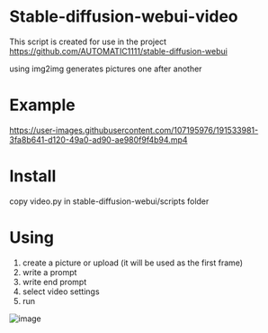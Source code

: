 # Stable-diffusion-webui-video

This script is created for use in the project https://github.com/AUTOMATIC1111/stable-diffusion-webui

using img2img generates pictures one after another

# Example
https://user-images.githubusercontent.com/107195976/191533981-3fa8b641-d120-49a0-ad90-ae980f9f4b94.mp4

# Install
copy video.py in stable-diffusion-webui/scripts folder

# Using
1. create a picture or upload (it will be used as the first frame)
2. write a prompt
3. write end prompt
4. select video settings
5. run

![image](https://user-images.githubusercontent.com/107195976/191533315-b09e0e08-ec0c-4a86-a1fc-c451438a4e98.png)




